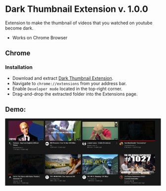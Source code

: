 
#  Dark Thumbnail Extension v. 1.0.0 
 
Extension to make the thumbnail of videos that you watched on youtube become dark.

 - Works on Chrome Browser


## Chrome

### Installation

- Download and extract [Dark Thumbnail Extension](https://github.com/RegusAl/Dark-Thumbnail-Extension/archive/main.zip).
- Navigate to `chrome://extensions` from your address bar.
- Enable `Developer mode` located in the top-right corner.
- Drag-and-drop the extracted folder into the Extensions page.

## Demo: 


<div align="center">
<img src="https://github.com/RegusAl/Dark-Thumbnail-Extension/blob/main/demo.PNG">
</div>

